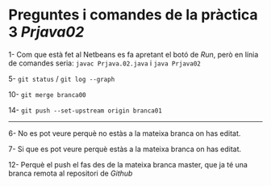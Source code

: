 # Preguntes i comandes de la pràctica 3 *Prjava02*

1- Com que està fet al Netbeans es fa apretant el botó de *Run*, però en línia de comandes seria: `javac Prjava.02.java` i `java Prjava02`

5- `git status` / `git log --graph`

10- `git merge branca00`

14- `git push --set-upstream origin branca01`
***
6- No es pot veure perquè no estàs a la mateixa branca on has editat.

7- Si que es pot veure perquè estàs a la mateixa branca on has editat.

12- Perquè el push el fas des de la mateixa branca master, que ja té una branca remota al repositori de *Github*
